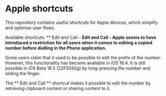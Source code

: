 # Apple shortcuts

This repository contains useful shortcuts for Apple devices, which simplify and optimise user flows.

Available shortcuts:
** Edit and Call - **Edit and Call - Apple seems to have introduced a restriction for all users when it comes to editing a copied number before dialling in the Phone application.**

Some users claim that it used to be possible to edit the prefix of the number. However, this functionality has become available in iOS 18.4. It is still possible in iOS Beta 18.5 (22F5042g) by long-pressing the number and sliding the finger.

The ** Edit and Call ** shortcut makes it possible to edit the number by retrieving clipboard content or sharing content to it.
